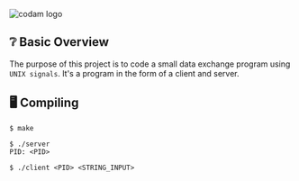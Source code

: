 ![codam logo](https://www.datocms-assets.com/4526/1560770259-logocodamblack-copy.svg)

## ❔ Basic Overview

The purpose of this project is to code a small data exchange program using `UNIX signals`. It's a program in the form of a client and server.

## 🖥️ Compiling

```
$ make
```

```
$ ./server
PID: <PID>
```

```
$ ./client <PID> <STRING_INPUT>
```
